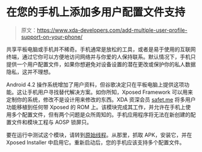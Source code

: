 # 在您的手机上添加多用户配置文件支持

> 原文：<https://www.xda-developers.com/add-multiple-user-profile-support-on-your-phone/>

共享平板电脑或手机并不稀奇。手机通常是放松的工具，或者是易于使用的互联网终端，通过它你可以方便地访问网络并与你爱的人保持联系。默认情况下，手机只提供一个用户配置文件，如果你想避免对设备设置的潜在更改或保护你的私人数据隐私，这并不理想。

Android 4.2 操作系统增加了用户资料，但谷歌决定只在平板电脑上提供这项功能。这让手机用户寻找替代解决方案。如你所知，Xposed Framework 可以用来定制你的系统，修改不是设计用来修改的东西。XDA 资深会员 [safet.me](http://forum.xda-developers.com/member.php?u=5074100) 将多用户功能移植到任何带 Xposed 的 ROM 上。该模块完成其工作，并允许在手机上使用多个配置文件，但有两个问题是众所周知的。手机应用程序将无法在新创建的配置文件和模块工程与 AOSP 锁屏只。

要在运行中测试这个模块，请转到[原始线程](http://forum.xda-developers.com/showthread.php?t=2676516)。从那里，抓取 APK，安装它，并在 Xposed Installer 中启用它。重新启动后，您的手机应该支持多个配置文件。